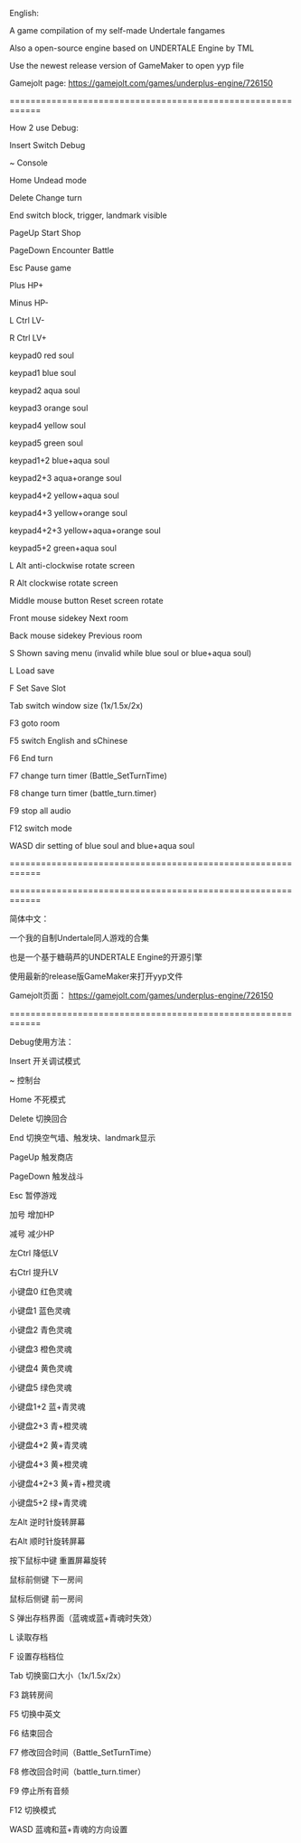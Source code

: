 English:

A game compilation of my self-made Undertale fangames

Also a open-source engine based on UNDERTALE Engine by TML

Use the newest release version of GameMaker to open yyp file

Gamejolt page:
https://gamejolt.com/games/underplus-engine/726150

============================================================

How 2 use Debug:

Insert Switch Debug

~ Console

Home Undead mode

Delete Change turn

End switch block, trigger, landmark visible

PageUp Start Shop

PageDown Encounter Battle

Esc Pause game

Plus HP+

Minus HP-

L Ctrl LV-

R Ctrl LV+

keypad0 red soul

keypad1 blue soul

keypad2 aqua soul

keypad3 orange soul

keypad4 yellow soul

keypad5 green soul

keypad1+2 blue+aqua soul

keypad2+3 aqua+orange soul

keypad4+2 yellow+aqua soul

keypad4+3 yellow+orange soul

keypad4+2+3 yellow+aqua+orange soul

keypad5+2 green+aqua soul

L Alt anti-clockwise rotate screen

R Alt clockwise rotate screen

Middle mouse button Reset screen rotate

Front mouse sidekey Next room

Back mouse sidekey Previous room

S Shown saving menu (invalid while blue soul or blue+aqua soul)

L Load save

F Set Save Slot

Tab switch window size (1x/1.5x/2x)

F3 goto room

F5 switch English and sChinese

F6 End turn

F7 change turn timer (Battle_SetTurnTime)

F8 change turn timer (battle_turn.timer)

F9 stop all audio

F12 switch mode

WASD dir setting of blue soul and blue+aqua soul

============================================================

============================================================

简体中文：

一个我的自制Undertale同人游戏的合集

也是一个基于糖萌芦的UNDERTALE Engine的开源引擎

使用最新的release版GameMaker来打开yyp文件

Gamejolt页面：
https://gamejolt.com/games/underplus-engine/726150

============================================================

Debug使用方法：

Insert 开关调试模式

~ 控制台

Home 不死模式

Delete 切换回合

End 切换空气墙、触发块、landmark显示

PageUp 触发商店

PageDown 触发战斗

Esc 暂停游戏

加号 增加HP

减号 减少HP

左Ctrl 降低LV

右Ctrl 提升LV

小键盘0 红色灵魂

小键盘1 蓝色灵魂

小键盘2 青色灵魂

小键盘3 橙色灵魂

小键盘4 黄色灵魂

小键盘5 绿色灵魂

小键盘1+2 蓝+青灵魂

小键盘2+3 青+橙灵魂

小键盘4+2 黄+青灵魂

小键盘4+3 黄+橙灵魂

小键盘4+2+3 黄+青+橙灵魂

小键盘5+2 绿+青灵魂

左Alt 逆时针旋转屏幕

右Alt 顺时针旋转屏幕

按下鼠标中键 重置屏幕旋转

鼠标前侧键 下一房间

鼠标后侧键 前一房间

S 弹出存档界面（蓝魂或蓝+青魂时失效）

L 读取存档

F 设置存档档位

Tab 切换窗口大小（1x/1.5x/2x）

F3 跳转房间

F5 切换中英文

F6 结束回合

F7 修改回合时间（Battle_SetTurnTime）

F8 修改回合时间（battle_turn.timer）

F9 停止所有音频

F12 切换模式

WASD 蓝魂和蓝+青魂的方向设置